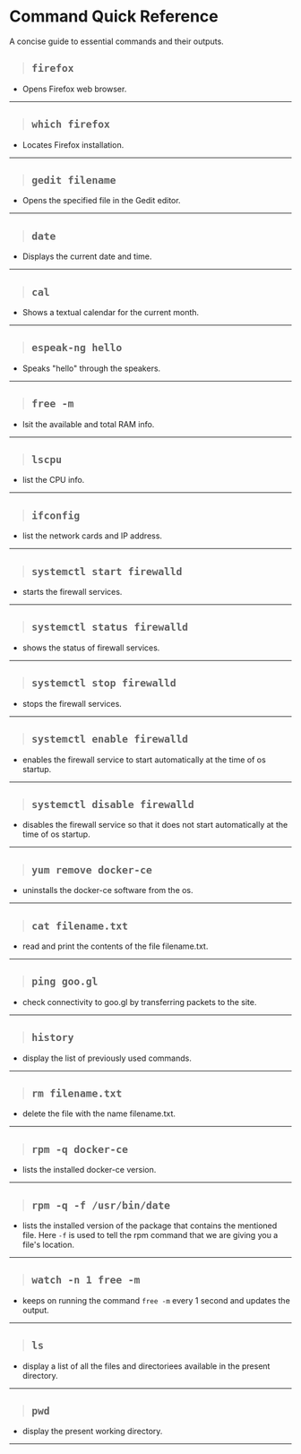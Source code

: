 # Command Quick Reference

A concise guide to essential commands and their outputs.


>##  `firefox`
- Opens Firefox web browser.
---



>## `which firefox`
- Locates Firefox installation.
---




>##  `gedit filename`
- Opens the specified file in the Gedit editor.
---



>##  `date`
- Displays the current date and time.
---


>##  `cal`
- Shows a textual calendar for the current month.
---



>##  `espeak-ng hello`
- Speaks "hello" through the speakers.
---


>##  `free -m`
- lsit the available and total RAM info.
---


>##  `lscpu`
- list the CPU info.
---



>##  `ifconfig`
- list the network cards and IP address.
---




>##  `systemctl start firewalld`
- starts the firewall services.
---

>##  `systemctl status firewalld`
- shows the status of firewall services.
---



>##  `systemctl stop firewalld`
- stops the firewall services.
---



>##  `systemctl enable firewalld`
- enables the firewall service to start automatically at the time of os startup.
---


>##  `systemctl disable firewalld`
- disables the firewall service so that it does not start automatically at the time of os startup.
---


>##  `yum remove docker-ce`
- uninstalls the docker-ce software from the os.
---



>##  `cat filename.txt`
- read and print the contents of the file filename.txt.
---



>##  `ping goo.gl`
- check connectivity to goo.gl by transferring packets to the site.
---


>##  `history`
- display the list of previously used commands.
---



>##  `rm filename.txt`
- delete the file with the name filename.txt.
---



>##  `rpm -q docker-ce`
- lists the installed docker-ce version.
---


>##  `rpm -q -f /usr/bin/date`
- lists the installed version of the package that contains the mentioned file. Here `-f` is used to tell the rpm command that we are giving you a file's location.
---




>##  `watch -n 1 free -m`
- keeps on running the command `free -m` every 1 second and updates the output.
---



>##  `ls`
- display a list of all the files and directoriees available in the present directory.
---



>##  `pwd`
- display the present working directory.
---



